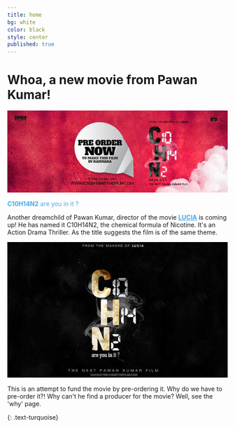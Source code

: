 ```yaml
---
title: home
bg: white
color: black
style: center
published: true
---
```


<script async src="//pagead2.googlesyndication.com/pagead/js/adsbygoogle.js"></script>
<!-- c10-responsive -->
<ins class="adsbygoogle"
     style="display:block"
     data-ad-client="ca-pub-4146856286076977"
     data-ad-slot="2880834247"
     data-ad-format="auto"></ins>
<script>
(adsbygoogle = window.adsbygoogle || []).push({});
</script>


# **Whoa, a new movie from Pawan Kumar!**

![c10h14n2 pre order](/img/c10h14n2-red.jpg)



<p style="color:#49a7e9"><strong>C10H14N2</strong> are you in it ?</p>






Another dreamchild of Pawan Kumar, director of the movie <a style="color:#49a7e9" href="http://muvi.es/w3254/312452" target="_blank"><b>LUCIA</b></a> is coming up! He has named it C10H14N2, the chemical formula of Nicotine. It's an Action Drama Thriller. As the title suggests the film is of the same theme.


![c10h14n2 poster](/img/C10H14N2-large-web2.jpg)

This is an attempt to fund the movie by pre-ordering it. Why do we have to pre-order it?! Why can't he find a producer for the movie? Well, see the 'why' page.
<a href="https://c10h14n2movie.com" target="_blank"><span id="forkongithub"></span></a>

{: .text-turquoise}
